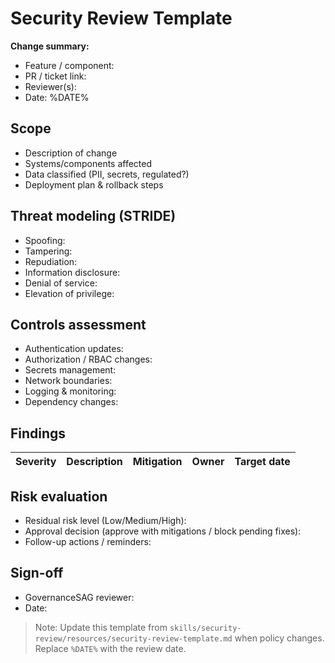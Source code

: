 # Security Review Template

**Change summary:**  
- Feature / component:  
- PR / ticket link:  
- Reviewer(s):  
- Date: %DATE%

## Scope
- Description of change
- Systems/components affected
- Data classified (PII, secrets, regulated?)
- Deployment plan & rollback steps

## Threat modeling (STRIDE)
- Spoofing:
- Tampering:
- Repudiation:
- Information disclosure:
- Denial of service:
- Elevation of privilege:

## Controls assessment
- Authentication updates:
- Authorization / RBAC changes:
- Secrets management:
- Network boundaries:
- Logging & monitoring:
- Dependency changes:

## Findings
| Severity | Description | Mitigation | Owner | Target date |
| --- | --- | --- | --- | --- |

## Risk evaluation
- Residual risk level (Low/Medium/High):
- Approval decision (approve with mitigations / block pending fixes):
- Follow-up actions / reminders:

## Sign-off
- GovernanceSAG reviewer:
- Date:

> Note: Update this template from `skills/security-review/resources/security-review-template.md` when policy changes. Replace `%DATE%` with the review date.

